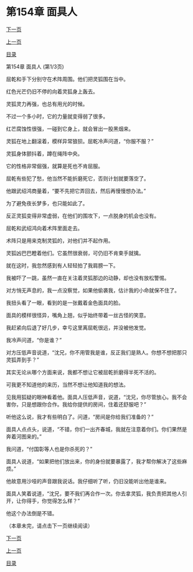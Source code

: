 <h1>第154章   面具人</h1>
            <div><p><a href="./0460_%E7%AC%AC154%E7%AB%A0_%E9%9D%A2%E5%85%B7%E4%BA%BA.md">下一页</a></p><p><a href="./0458_%E7%AC%AC153%E7%AB%A0_%E8%A1%80%E7%8E%89.md">上一页</a></p><p><a href="../">目录</a></p></div>
            <div><p>第154章   面具人 (第1/3页)</p><p>屈乾和手下分别守在术阵周围。他们把灵狐围在当中。</p><p>红色光芒仍旧不停的向着灵狐身上轰去。</p><p>灵狐灵力再强，也总有用光的时候。</p><p>不过一个多小时，它的力量就变得弱了很多。</p><p>红芒腐蚀性很强，一碰到它身上，就会冒出一股黑烟来。</p><p>灵狐在地上翻滚着，模样异常狼狈。屈乾冷声问道，“你服不服？”</p><p>灵狐身体颤抖着，蹲在绳阵中央。</p><p>它的性格非常倔强，就算是死也不肯屈服。</p><p>屈乾有些犯了愁，他当然不能折磨死它，否则计划就要落空了。</p><p>他跟武绍鸿商量着，“要不先把它弄回去，然后再慢慢想办法。”</p><p>为了避免夜长梦多，也只能如此了。</p><p>反正灵狐变得非常虚弱，在他们的围攻下，一点脱身的机会也没有。</p><p>屈乾和武绍鸿向着术阵里面走去。</p><p>术阵只是用来克制灵狐的，对他们并不起作用。</p><p>灵狐凶巴巴瞪着他们。它虽然很衰弱，可仍旧不肯束手就擒。</p><p>就在这时，我忽然感到有人轻轻拍了我肩膀一下。</p><p>我被吓了一跳，虽然一直在关注着灵狐那边的动静，却也没有放松警惕。</p><p>对方悄无声息的，我一点没察觉，如果他偷袭我，估计我的小命就保不住了。</p><p>我扭头看了一眼，看到的是一张戴着金色面具的脸。</p><p>面具的模样很怪异，嘴角上翘，似乎始终带着一丝古怪的笑意。</p><p>我赶紧向后退了好几步，幸亏这里离屈乾很远，并没被他发觉。</p><p>我冷声问道，“你是谁？”</p><p>对方压低声音说道，“沈兄，你不用管我是谁，反正我们是熟人。你想不想把那只灵狐弄到手？”</p><p>其实无论从哪个方面来说，我都不想让它被屈乾折磨得半死不活的。</p><p>可我更不知道他的来历，当然不想让他知道我的想法。</p><p>见我用狐疑的眼神看着他。面具人压低声音，说道，“沈兄，你尽管放心。我不会害你，只是想跟你合作。我给你提供的房间，住着还舒服吧？”</p><p>听他这么说，我才有些明白了。问道，“房间是你给我们准备的？”</p><p>面具人点点头，说道，“不错，你们一出齐春城，我就在注意着你们。你们果然是奔着河图来的。”</p><p>我问道，“付国彰等人也是你杀死的？”</p><p>面具人说道，“如果把他们放出来，你的身份就要暴露了，我才帮你解决了这些麻烦。”</p><p>他故意用沙哑的声音跟我说话。我仔细听了听，仍旧没能听出他是谁来。</p><p>面具人笑着说道，“沈兄，要不我们再合作一次。你去拿灵狐，我负责把其他人引开，让你得手，你觉得怎么样？”</p><p>他这个办法倒是不错。</p><p>（本章未完，请点击下一页继续阅读）</p></div>
            <div><p><a href="./0460_%E7%AC%AC154%E7%AB%A0_%E9%9D%A2%E5%85%B7%E4%BA%BA.md">下一页</a></p><p><a href="./0458_%E7%AC%AC153%E7%AB%A0_%E8%A1%80%E7%8E%89.md">上一页</a></p><p><a href="../">目录</a></p></div>
